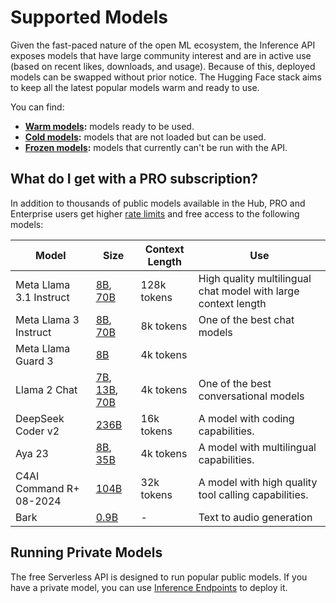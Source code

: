 # Supported Models

Given the fast-paced nature of the open ML ecosystem, the Inference API exposes models that have large community interest and are in active use (based on recent likes, downloads, and usage). Because of this, deployed models can be swapped without prior notice. The Hugging Face stack aims to keep all the latest popular models warm and ready to use.

You can find:

* **[Warm models](https://huggingface.co/models?inference=warm&sort=trending):** models ready to be used.
* **[Cold models](https://huggingface.co/models?inference=cold&sort=trending):** models that are not loaded but can be used.
* **[Frozen models](https://huggingface.co/models?inference=frozen&sort=trending):** models that currently can't be run with the API.

## What do I get with a PRO subscription?

In addition to thousands of public models available in the Hub, PRO and Enterprise users get higher [rate limits](./rate-limits) and free access to the following models:

<!-- Manually maintained hard-coded list based on https://github.com/huggingface-internal/api-inference/blob/main/master-rs/custom_config.yml -->

| Model                          | Size                                                                                                                                                                                       | Context Length | Use                                                          |
|--------------------------------|--------------------------------------------------------------------------------------------------------------------------------------------------------------------------------------------|----------------|--------------------------------------------------------------|
| Meta Llama 3.1 Instruct  | [8B](https://huggingface.co/meta-llama/Meta-Llama-3.1-8B-Instruct), [70B](https://huggingface.co/meta-llama/Meta-Llama-3.1-70B-Instruct)                                                      | 128k tokens      | High quality multilingual chat model with large context length |
| Meta Llama 3 Instruct          | [8B](https://huggingface.co/meta-llama/Meta-Llama-3-8B-Instruct), [70B](https://huggingface.co/meta-llama/Meta-Llama-3-70B-Instruct)                                                       | 8k tokens      | One of the best chat models                                  |
| Meta Llama Guard 3          | [8B](https://huggingface.co/meta-llama/Llama-Guard-3-8B)                                                       | 4k tokens      | |
| Llama 2 Chat                   | [7B](https://huggingface.co/meta-llama/Llama-2-7b-chat-hf), [13B](https://huggingface.co/meta-llama/Llama-2-13b-chat-hf), [70B](https://huggingface.co/meta-llama/Llama-2-70b-chat-hf) | 4k tokens      | One of the best conversational models                        |
| DeepSeek Coder v2 | [236B](https://huggingface.co/deepseek-ai/DeepSeek-Coder-V2-Instruct) | 16k tokens | A model with coding capabilities. |
| Aya 23 | [8B](https://huggingface.co/CohereForAI/aya-23-8B), [35B](https://huggingface.co/CohereForAI/aya-23-35B) | 4k tokens | A model with multilingual capabilities. |
| C4AI Command R+ 08-2024 | [104B](https://huggingface.co/CohereForAI/c4ai-command-r-plus-08-2024) | 32k tokens | A model with high quality tool calling capabilities.
| Bark                           | [0.9B](https://huggingface.co/suno/bark)                                                                                                                                                   | -              | Text to audio generation                                     |


## Running Private Models

The free Serverless API is designed to run popular public models. If you have a private model, you can use [Inference Endpoints](https://huggingface.co/docs/inference-endpoints) to deploy it.
